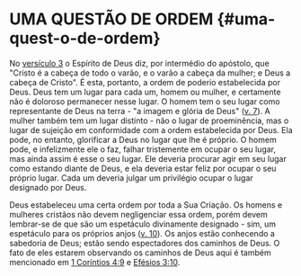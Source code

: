 # UMA QUESTÃO DE ORDEM {#uma-quest-o-de-ordem}

No [versículo 3](http://bibliaonline.com.br/acf/1co/11/3) o Espírito de Deus diz, por intermédio do apóstolo, que &quot;Cristo é a cabeça de todo o varão, e o varão a cabeça da mulher; e Deus a cabeça de Cristo&quot;. É esta, portanto, a ordem de poderio estabelecida por Deus. Deus tem um lugar para cada um, homem ou mulher, e certamente não é doloroso permanecer nesse lugar. O homem tem o seu lugar como representante de Deus na terra - &quot;a imagem e glória de Deus&quot; ([v. 7](http://bibliaonline.com.br/acf/1co/11/7)). A mulher também tem um lugar distinto - não o lugar de proeminência, mas o lugar de sujeição em conformidade com a ordem estabelecida por Deus. Ela pode, no entanto, glorificar a Deus no lugar que lhe é próprio. O homem pode, e infelizmente ele o faz, falhar tristemente em ocupar o seu lugar, mas ainda assim é esse o seu lugar. Ele deveria procurar agir em seu lugar como estando diante de Deus, e ela deveria estar feliz por ocupar o seu próprio lugar. Cada um deveria julgar um privilégio ocupar o lugar designado por Deus.

Deus estabeleceu uma certa ordem por toda a Sua Criação. Os homens e mulheres cristãos não devem negligenciar essa ordem, porém devem lembrar-se de que são um espetáculo divinamente designado - sim, um espetáculo para os próprios anjos ([v. 10](http://bibliaonline.com.br/acf/1co/11/10)). Os anjos estão conhecendo a sabedoria de Deus; estão sendo espectadores dos caminhos de Deus. O fato de eles estarem observando os caminhos de Deus aqui é também mencionado em [1 Coríntios 4:9](http://bibliaonline.com.br/acf/1co/4/9) e [Efésios 3:10](http://bibliaonline.com.br/acf/ef/3/10).